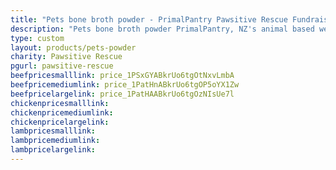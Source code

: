 ```yaml
---
title: "Pets bone broth powder - PrimalPantry Pawsitive Rescue Fundraiser"
description: "Pets bone broth powder PrimalPantry, NZ's animal based wellness drink for pets"
type: custom
layout: products/pets-powder
charity: Pawsitive Rescue
pgurl: pawsitive-rescue
beefpricesmalllink: price_1PSxGYABkrUo6tgOtNxvLmbA
beefpricemediumlink: price_1PatHnABkrUo6tgOP5oYX1Zw
beefpricelargelink: price_1PatHAABkrUo6tgOzNIsUe7l
chickenpricesmalllink:
chickenpricemediumlink:
chickenpricelargelink:
lambpricesmalllink:
lambpricemediumlink:
lambpricelargelink:
---
```



